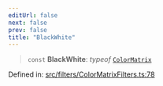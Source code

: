 ```yaml
---
editUrl: false
next: false
prev: false
title: "BlackWhite"
---
```


> `const` **BlackWhite**: *typeof* [`ColorMatrix`](/api/fabric/namespaces/filters/classes/colormatrix/)

Defined in: [src/filters/ColorMatrixFilters.ts:78](https://github.com/fabricjs/fabric.js/blob/fea1b29b7495d9634e300bd4bfa43de097745805/src/filters/ColorMatrixFilters.ts#L78)
